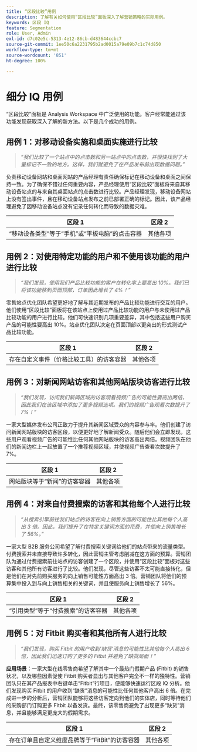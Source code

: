 ```yaml
---
title: “区段比较”用例
description: 了解有关如何使用“区段比较”面板深入了解营销策略的实际用例。
keywords: 区段 IQ
feature: Segmentation
role: User, Admin
exl-id: d7c02e5c-5313-4e12-86cb-d483644ccbc7
source-git-commit: 1ee50c6a2231795b2ad0015a79e09b7c1c74d850
workflow-type: tm+mt
source-wordcount: '851'
ht-degree: 100%

---
```


# 细分 IQ 用例

“区段比较”面板是 Analysis Workspace 中广泛使用的功能。客户经常能通过该功能发现获取深入了解的新方法。以下是几个成功的用例。

## 用例 1：对移动设备实施和桌面实施进行比较

> *“我们比较了一个站点中的点击数和另一站点中的点击数，并很快找到了大量标记不一致的地方。这样，我们就避免了在产品发布前出现数据问题。”*

负责移动设备网站和桌面网站的产品经理有责任确保标记在移动设备和桌面之间保持一致。为了确保不错过任何重要内容，产品经理使用“区段比较”面板将来自其移动设备站点的与来自其桌面站点的点击数进行比较。产品经理发现，移动设备网站上没有签出事件，且在移动设备站点发布之前已部署正确的标记。因此，该产品经理避免了因移动设备站点没有记录任何转化而导致的数据灾难。

| 区段 1 | 区段 2 |
|--- |--- |
| “移动设备类型”等于“手机”或“平板电脑”的点击容器 | 其他各项 |

## 用例 2：对使用特定功能的用户和不使用该功能的用户进行比较

> *“我们发现，使用我们产品比较功能的客户在转化率上要高出 10%。我们已将该功能移到页面顶部，订单因此增长了 4%！”*

零售站点优化团队希望更好地了解与其近期发布的产品比较功能进行交互的用户。他们使用“区段比较”面板将在该站点上使用过产品比较功能的用户与未使用过产品比较功能的用户进行比较。他们可快速识别几项重要差异，其中包括这些用户购买产品的可能性要高出 10%。站点优化团队决定在页面顶部以更突出的形式测试产品比较功能。

| 区段 1 | 区段 2 |
|--- |--- |
| 存在自定义事件（价格比较工具）的访客容器 | 其他各项 |

## 用例 3：对新闻网站访客和其他网站版块访客进行比较

> *“我们发现，访问我们新闻区域的访客观看视频广告的可能性要高出两倍，因此我们在该区域中添加了更多视频选项。我们的视频广告观看次数提升了 7%！”*

一家大型媒体发布公司正致力于提升其新闻区域受众的内容参与率。他们创建了访问新闻网站版块的访客区段，以便更好地了解新闻受众。随后他们会立即发现，这些用户观看视频广告的可能性比任何其他网站版块的访客高出两倍。视频团队在他们的新闻边栏上一起放置了一个推荐视频区域，并使视频广告查看次数提升了 7%。

| 区段 1 | 区段 2 |
|--- |--- |
| 网站版块等于“新闻”的访客容器 | 其他各项 |

## 用例 4：对来自付费搜索的访客和其他每个人进行比较

> *“从搜索引擎前往我们站点的访客在向上销售方面的可能性比其他每个人高出 3 倍。因此，我们提升了在特定关键词方面的花费，并使向上销售增长了 56%。”*

一家大型 B2B 服务公司希望了解付费搜索关键词给他们的站点带来的流量类型。付费搜索并未直接导致许多转化，因此营销主管考虑削减在这方面的预算。营销团队为通过付费搜索前往站点的访客创建了一个区段，并使用“区段比较”面板对这些访客和其他所有访客进行了比较。他们发现，尽管这些访客不太可能直接转化，但是他们在对先前购买服务的向上销售可能性方面高出 3 倍。营销团队将他们的预算集中投入到与向上销售相关的关键词，并且使服务向上销售增长了 56%。

| 区段 1 | 区段 2 |
|--- |--- |
| “引用类型”等于“付费搜索”的访客容器 | 其他各项 |

## 用例 5：对 Fitbit 购买者和其他所有人进行比较

> *“我们发现，购买 Fitbit 的用户收到‘缺货’消息的可能性比其他每个人高出 6 倍，因此我们迅速订购了更多的 Fitbit 并避免了缺货局面！”*

**应用场景：**&#x200B;一家大型在线零售商希望了解其中一个最热门假期产品 (Fitbit) 的销售状况，以及哪些因素促使 Fitbit 购买者显出与其他客户完全不一样的独特性。营销团队只在其产品报表中右键单击“Fitbit”行项目，便能够快速运行区段 IQ 分析。他们发现购买 Fitbit 的用户收到“缺货”消息的可能性比任何其他客户高出 6 倍。在完成进一步的分析后，营销团队能够将这些访客定向到他们的实体店，同时等待他们的采购部门订购更多 Fitbit 以备发货。最终，该零售商避免了出现更多“缺货”消息，并且能够满足更庞大的假期需求。

| 区段 1 | 区段 2 |
|--- |--- |
| 存在订单且自定义维度品牌等于“FitBit”的访客容器 | 其他各项 |
